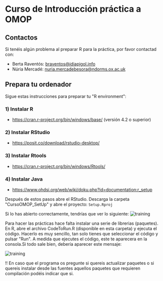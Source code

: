 # Curso de Introducción práctica a OMOP


## Contactos

Si tenéis algún problema al preparar R para la práctica, por favor contactad con:
- Berta Raventós: braventos@idiapjgol.info
- Núria Mercadé: nuria.mercadebesora@ndorms.ox.ac.uk 

## Prepara tu ordenador

Sigue estas instrucciones para preparar tu "R environment":  

### 1) Instalar R
-	https://cran.r-project.org/bin/windows/base/ (versión 4.2 o superior)

### 2) Instalar RStudio
-	https://posit.co/download/rstudio-desktop/

### 3) Instalar Rtools
-	https://cran.r-project.org/bin/windows/Rtools/

### 4) Instalar Java 
- https://www.ohdsi.org/web/wiki/doku.php?id=documentation:r_setup

Después de estos pasos abre el RStudio. Descarga la carpeta "CursoOMOP_SetUp" y abre el proyecto: `Setup.Rproj`


Si lo has abierto correctamente, tendrías que ver lo siguiente:
![training](https://github.com/rwepi-idiapjgol/CursoOMOP_SetUp/Otros/set_up_Rproj.png)


Para hacer las prácticas hace falta instalar una serie de librerias (paquetes). En R, abre el archivo CodeToRun.R (disponible en esta carpeta) y ejecuta el código. Hacerlo es muy sencillo, tan solo tienes que seleccionar el código y pulsar "Run". A medida que ejecutes el código, este te aparecera en la consola.Si todo sale bien, debería aparecer este mensaje:

![training](https://github.com/rwepi-idiapjgol/CursoOMOP_SetUp/Otros/set_up_run_check.png)


!! En caso que el programa os pregunte si quereis actualizar paquetes o si quereis instalar desde las fuentes aquellos paquetes que requieren compilación podéis indicar que si. 
